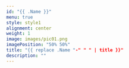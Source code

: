 ```yaml
---
id: "{{ .Name }}"
menu: true
style: style1
alignment: center
weight: 1
image: images/pic01.png
imagePosition: "50% 50%"
title: "{{ replace .Name "-" " " | title }}"
description: ""
---
```


